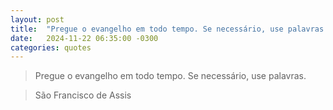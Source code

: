 ```yaml
---
layout: post
title:  "Pregue o evangelho em todo tempo. Se necessário, use palavras."
date:   2024-11-22 06:35:00 -0300
categories: quotes
---
```

>Pregue o evangelho em todo tempo. Se necessário, use palavras.

>São Francisco de Assis
